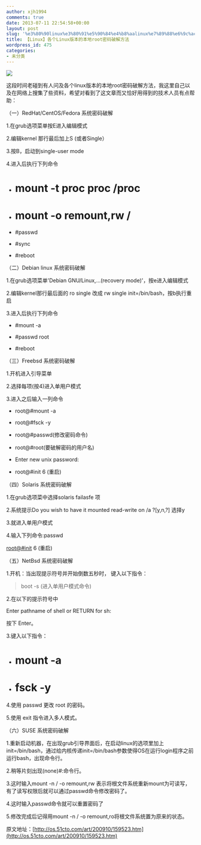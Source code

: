 ```yaml
---
author: xjh1994
comments: true
date: 2013-07-11 22:54:58+00:00
layout: post
slug: '%e3%80%90linux%e3%80%91%e5%90%84%e4%b8%aalinux%e7%89%88%e6%9c%ac%e7%9a%84%e6%9c%ac%e5%9c%b0root%e5%af%86%e7%a0%81%e7%a0%b4%e8%a7%a3%e6%96%b9%e6%b3%95'
title: 【Linux】各个Linux版本的本地root密码破解方法
wordpress_id: 475
categories:
- 未分类
---
```


![](http://photocdn.sohu.com/20120105/Img331254178.jpg)

这段时间老碰到有人问及各个linux版本的本地root密码破解方法，我这里自己以及在网络上搜集了些资料，希望对看到了这文章而又恰好用得到的技术人员有点帮助：

（一）RedHat/CentOS/Fedora 系统密码破解

1.在grub选项菜单按E进入编辑模式

2.编辑kernel 那行最后加上S (或者Single）

3.按B，启动到single-user mode

4.进入后执行下列命令



	
  * # mount -t proc proc /proc

	
  * # mount -o remount,rw /

	
  * #passwd

	
  * #sync

	
  * #reboot


（二）Debian linux 系统密码破解

1.在grub选项菜单'Debian GNU/Linux,...(recovery mode)'，按e进入编辑模式

2.编辑kernel那行最后面的 ro single 改成 rw single init=/bin/bash，按b执行重启

3.进入后执行下列命令

	
  * #mount -a

	
  * #passwd root

	
  * #reboot


（三）Freebsd 系统密码破解

1.开机进入引导菜单

2.选择每项(按4)进入单用户模式

3.进入之后输入一列命令

	
  * root@#mount -a

	
  * root@#fsck -y

	
  * root@#passwd(修改密码命令)

	
  * root@#root(要破解密码的用户名)

	
  * Enter new unix password:

	
  * root@#init 6 (重启)


（四）Solaris 系统密码破解

1.在grub选项菜中选择solaris failasfe 项

2.系统提示Do you wish to have it mounted read-write on /a ?[y,n,?] 选择y

3.就进入单用户模式

4.输入下列命令:passwd

[root@#init](mailto:root@#init) 6 (重启)

（五）NetBsd 系统密码破解

1.开机：当出现提示符号并开始倒数五秒时， 键入以下指令：

> boot -s (进入单用户模式命令)

2.在以下的提示符号中

Enter pathname of shell or RETURN for sh:

按下 Enter。

3.键入以下指令：



	
  * # mount -a

	
  * # fsck -y


4.使用 passwd 更改 root 的密码。

5.使用 exit 指令进入多人模式。

（六）SUSE 系统密码破解

1.重新启动机器，在出现grub引导界面后，在启动linux的选项里加上init=/bin/bash，通过给内核传递init=/bin/bash参数使得OS在运行login程序之前运行bash，出现命令行。

2.稍等片刻出现(none)#:命令行。

3.这时输入mount -n / -o remount,rw 表示将根文件系统重新mount为可读写，有了读写权限后就可以通过passwd命令修改密码了。

4.这时输入passwd命令就可以重置密码了

5.修改完成后记得用mount -n / -o remount,ro将根文件系统置为原来的状态。

原文地址：[http://os.51cto.com/art/200910/159523.htm](http://os.51cto.com/art/200910/159523.htm)
